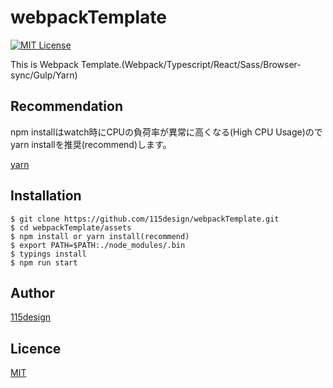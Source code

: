 # webpackTemplate

[![MIT License](http://img.shields.io/badge/license-MIT-blue.svg?style=flat)](https://opensource.org/licenses/MIT)

This is Webpack Template.(Webpack/Typescript/React/Sass/Browser-sync/Gulp/Yarn)

## Recommendation
npm installはwatch時にCPUの負荷率が異常に高くなる(High CPU Usage)のでyarn installを推奨(recommend)します。

[yarn](https://yarnpkg.com/en/)

## Installation

    $ git clone https://github.com/115design/webpackTemplate.git
    $ cd webpackTemplate/assets
    $ npm install or yarn install(recommend)
    $ export PATH=$PATH:./node_modules/.bin
    $ typings install
    $ npm run start

## Author

[115design](http://115design.main.jp/)

## Licence

[MIT](https://opensource.org/licenses/MIT)
